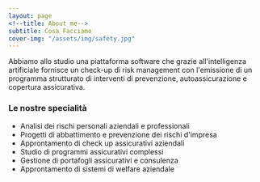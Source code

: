```yaml
---
layout: page
<!--title: About me-->
subtitle: Cosa Facciamo
cover-img: "/assets/img/safety.jpg"
---
```

Abbiamo allo studio una piattaforma software che grazie all'intelligenza artificiale 
fornisce un check-up di risk management con l'emissione di un programma strutturato 
di interventi di prevenzione, autoassicurazione e copertura assicurativa.

### Le nostre specialità
- Analisi dei rischi personali aziendali e professionali
- Progetti di abbattimento e prevenzione dei rischi d'impresa
- Approntamento di check up assicurativi aziendali 
- Studio di programmi assicurativi complessi 
- Gestione di portafogli assicurativi e consulenza
- Approntamento di sistemi di welfare aziendale
